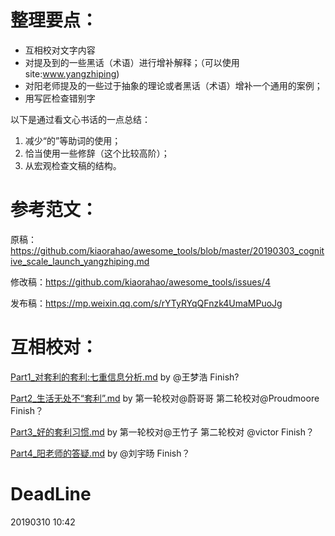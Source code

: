 # 整理要点：

- 互相校对文字内容
- 对提及到的一些黑话（术语）进行增补解释；（可以使用 site:www.yangzhiping)
- 对阳老师提及的一些过于抽象的理论或者黑话（术语）增补一个通用的案例；
- 用写匠检查错别字

以下是通过看文心书话的一点总结：

1. 减少“的”等助词的使用；
2. 恰当使用一些修辞（这个比较高阶）；
3. 从宏观检查文稿的结构。



# 参考范文：

原稿：https://github.com/kiaorahao/awesome_tools/blob/master/20190303_cognitive_scale_launch_yangzhiping.md

修改稿：https://github.com/kiaorahao/awesome_tools/issues/4

发布稿：https://mp.weixin.qq.com/s/rYTyRYqQFnzk4UmaMPuoJg



# 互相校对：

[Part1_对套利的套利:七重信息分析.md](https://github.com/happylyy/IA004OpenningSpeechPub/blob/master/%E7%AC%AC%E4%BA%8C%E8%BD%AE/Part1_%E5%AF%B9%E5%A5%97%E5%88%A9%E7%9A%84%E5%A5%97%E5%88%A9:%E4%B8%83%E9%87%8D%E4%BF%A1%E6%81%AF%E5%88%86%E6%9E%90.md)  by    @王梦浩
Finish? 

[Part2_生活无处不“套利”.md](https://github.com/happylyy/IA004OpenningSpeechPub/blob/master/%E7%AC%AC%E4%BA%8C%E8%BD%AE/Part2_%E7%94%9F%E6%B4%BB%E6%97%A0%E5%A4%84%E4%B8%8D%E2%80%9C%E5%A5%97%E5%88%A9%E2%80%9D.md)          by   第一轮校对@蔚哥哥 第二轮校对@Proudmoore
Finish？

[Part3_好的套利习惯.md](https://github.com/happylyy/IA004OpenningSpeechPub/blob/master/%E7%AC%AC%E4%BA%8C%E8%BD%AE/Part3_%E5%A5%BD%E7%9A%84%E5%A5%97%E5%88%A9%E4%B9%A0%E6%83%AF.md)              by  第一轮校对@王竹子 第二轮校对 @victor
Finish？

[Part4_阳老师的答疑.md](https://github.com/happylyy/IA004OpenningSpeechPub/blob/master/%E7%AC%AC%E4%BA%8C%E8%BD%AE/Part4_%E9%98%B3%E8%80%81%E5%B8%88%E7%9A%84%E7%AD%94%E7%96%91.md)              by   @刘宇旸
Finish？

# DeadLine
20190310 10:42
